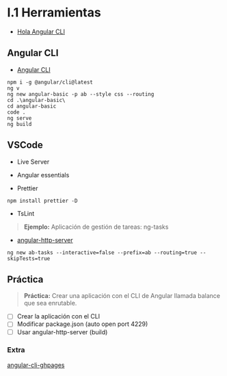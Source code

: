 # I.1 Herramientas

- [Hola Angular CLI](https://academia-binaria.com/hola-angular-cli/)

## Angular CLI

- [Angular CLI](https://cli.angular.io/)

```terminal
npm i -g @angular/cli@latest
ng v
ng new angular-basic -p ab --style css --routing
cd .\angular-basic\
cd angular-basic
code .
ng serve
ng build
```

## VSCode

- Live Server

- Angular essentials

- Prettier

`npm install prettier -D`



- TsLint

> **Ejemplo:** Aplicación de gestión de tareas: ng-tasks

- [angular-http-server](https://www.npmjs.com/package/angular-http-server)

```terminal
ng new ab-tasks --interactive=false --prefix=ab --routing=true --skipTests=true
```


## Práctica
> **Práctica:** Crear una aplicación con el CLI de Angular llamada balance que sea enrutable.

- [ ] Crear la aplicación con el CLI
- [ ] Modificar package.json (auto open port 4229)
- [ ] Usar angular-http-server (build)

### Extra

[angular-cli-ghpages](https://www.npmjs.com/package/angular-cli-ghpages)